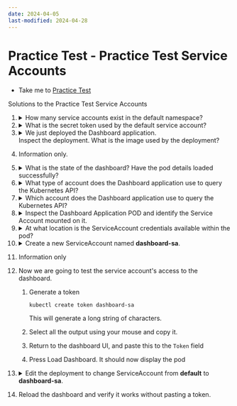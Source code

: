 ```yaml
---
date: 2024-04-05
last-modified: 2024-04-28
---
```

# Practice Test - Practice Test Service Accounts
  - Take me to [Practice Test](https://uklabs.kodekloud.com/topic/practice-test-service-accounts-2/)

Solutions to the Practice Test Service Accounts
1.  <details>
    <summary>How many service accounts exist in the default namespace?</summary>

    Run the command `kubectl get serviceaccounts` and count the number of accounts.

    </details>

1.  <details>
    <summary>What is the secret token used by the default service account?</summary>

    Run the command `kubectl describe serviceaccount default` and look at the `Tokens` field.

    > `none`

    </dtails>

1.  <details>
    <summary>We just deployed the Dashboard application.<br/>Inspect the deployment. What is the image used by the deployment?</summary>


    Run the command `kubectl describe deployment` and look at the `Image` field

    > `gcr.io/kodekloud/customimage/my-kubernetes-dashboard`

    </details>

1. Information only.

1.  <details>
    <summary>What is the state of the dashboard? Have the pod details loaded successfully?</summary>

    Open the `web-dashboard` link located above the terminal and inspect the status. We can see an error message, therefore the status is...

    > `Failed`

    </details>

1.  <details>
    <summary>What type of account does the Dashboard application use to query the Kubernetes API?</summary>

    As evident from the error in the web-dashboard UI, the pod makes use of a service account to query the Kubernetes API.

    > Service Account

    </details>

1.  <details>
    <summary>Which account does the Dashboard application use to query the Kubernetes API?</summary>

    To find this, we need to insect the YAML of the running pod. The correct field for specifying a pod's service account is `serviceAccountName`. To save looking at _all_ the YAML, we can use `grep` command to extract only that field:

    ```
    kubectl get po -o yaml | grep 'serviceAccountName:'
    ```

    You could also do it with JSONPath. First get the name of the pod using `kubectl get pods`. It will be different each time you run this lab. Then the command is e.g.

    ```
    kubectl get po web-dashboard-65b9cf6cbb-79vbs -o jsonpath='{.spec.serviceAccountName}'
    ```

    > `default`

    </details>

1.  <details>
    <summary>Inspect the Dashboard Application POD and identify the Service Account mounted on it.</summary>

    This is the same as the previous question.

    > `default`

    </details>

1.  <details>
    <summary>At what location is the ServiceAccount credentials available within the pod?</summary>

    Know that service account tokens are mounted in pods as a volume mount, so it is the `volumeMounts` section in which we look.

    ```
    kubectl describe pod
    ```

    Find the `Mounts` section which represents mounted volumes, and you will see a path to the mounted service account. From the anwsers, choose the one with the correct path prefix

    > `/var/run/secrets`

    </details>

1.  <details>
    <summary> Create a new ServiceAccount named <b>dashboard-sa</b>.</summary>

    Run the command `kubectl create serviceaccount dashboard-sa`

    </details>

1. Information only

1.  Now we are going to test the service account's access to the dashboard.

    1. Generate a token

        ```
        kubectl create token dashboard-sa
        ```

        This will generate a long string of characters.

    1. Select all the output using your mouse and copy it.
    1. Return to the dashboard UI, and paste this to the `Token` field
    1. Press Load Dashboard. It should now display the pod

1.  <details>
    <summary>Edit the deployment to change ServiceAccount from <b>default</b> to <b>dashboard-sa</b>.</summary>

    1. Use command `kubectl edit deployment web-dashboard`, which opens the running deployment in `vi`
    1. Move dowm to the deployment spec and insert the service account as shown:

      ```yaml
      apiVersion: apps/v1
      kind: Deployment
      metadata:
        annotations:
          deployment.kubernetes.io/revision: "2"
        creationTimestamp: "2023-02-21T19:29:21Z"
        generation: 2
        name: web-dashboard
        namespace: default
        resourceVersion: "1499"
        uid: ac5a26bf-7a88-41cc-8db3-d5a4bd2ad31c
      spec:
        progressDeadlineSeconds: 600
        replicas: 1
        revisionHistoryLimit: 10
        selector:
          matchLabels:
            name: web-dashboard
        strategy:
          rollingUpdate:
            maxSurge: 25%
            maxUnavailable: 25%
          type: RollingUpdate
        template:
          metadata:
            creationTimestamp: null
            labels:
              name: web-dashboard
          spec:
            serviceAccountName: dashboard-sa    # <- Insert this line
            containers:
            - env:
              - name: PYTHONUNBUFFERED
                value: "1"
              image: gcr.io/kodekloud/customimage/my-kubernetes-dashboard
              imagePullPolicy: Always
              name: web-dashboard
              ports:
              - containerPort: 8080
                protocol: TCP
      ```

    1. Save and exit `vi`. The deployment will be updated

    </details>

1. Reload the dashboard and verify it works without pasting a token.